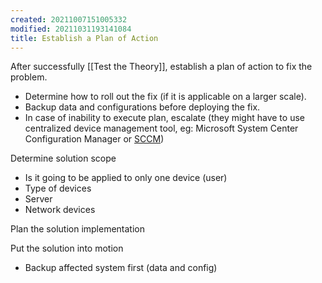 ```yaml
---
created: 20211007151005332
modified: 20211031193141084
title: Establish a Plan of Action
---
```


After successfully [[Test the Theory]], establish a plan of action to fix the problem.

- Determine how to roll out the fix (if it is applicable on a larger scale).
- Backup data and configurations before deploying the fix.
- In case of inability to execute plan, escalate (they might have to use centralized device management tool, eg: Microsoft System Center Configuration Manager or [SCCM](#SCCM))

Determine solution scope

- Is it going to be applied to only one device (user)
- Type of devices
- Server
- Network devices

Plan the solution implementation

Put the solution into motion

- Backup affected system first (data and config)

